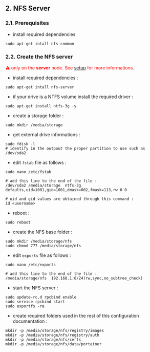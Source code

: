 ## 2. NFS Server

### 2.1. Prerequisites

* install required dependencies 
```
sudo apt-get intall nfs-common
```

### 2.2. Create the NFS server

<span style="color:red">⚠ only on the </span> **<span style="color:red">server</span>**<span style="color:red"> node. See [setup](https://github.com/FlorentinTh/PiSwarm#setup) for more informations.</span>

* install required dependencies :
```
sudo apt-get intall nfs-server
```

* if your drive is a NTFS volume install the required driver :
```
sudo apt-get install ntfs-3g -y
```

* create a storage folder :
```
sudo mkdir /media/storage
```

* get external drive informations :
```
sudo fdisk -l
# identify in the outpout the proper partition to use such as /dev/sda2
```



* edit ```fstab``` file as follows :
```
sudo nano /etc/fstab

# add this line to the end of the file :
/dev/sda2 /media/storage  ntfs-3g defaults,uid=1001,gid=1001,dmask=002,fmask=113,rw 0 0

# uid and gid values are obtained through this command :
id <username>
```

* reboot :
```
sudo reboot
```

* create the NFS base folder : 
```
sudo mkdir /media/storage/nfs
sudo chmod 777 /media/storage/nfs
```

* edit ```exports``` file as follows :
```
sudo nano /etc/exports

# add this line to the end of the file :
/media/storage/nfs  192.168.1.0/24(rw,sync,no_subtree_check)
```

* start the NFS server :
```
sudo update-rc.d rpcbind enable
sudo service rpcbind start
sudo exportfs -ra
```

* create required folders used in the rest of this configuration documentation : 
```
mkdir -p /media/storage/nfs/registry/images
mkdir -p /media/storage/nfs/registry/auth
mkdir -p /media/storage/nfs/certs
mkdir -p /media/storage/nfs/data/portainer
```